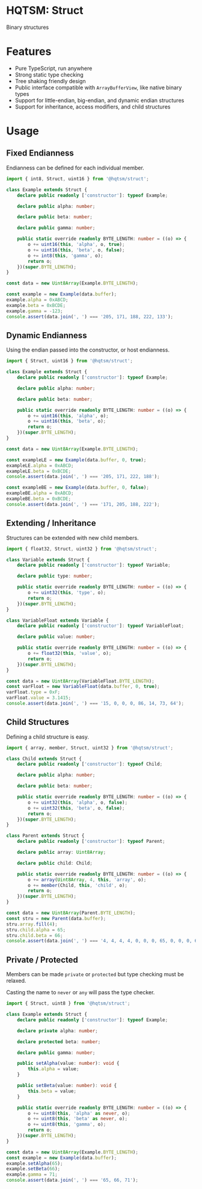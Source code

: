 # HQTSM: Struct

Binary structures

# Features

- Pure TypeScript, run anywhere
- Strong static type checking
- Tree shaking friendly design
- Public interface compatible with `ArrayBufferView`, like native binary types
- Support for little-endian, big-endian, and dynamic endian structures
- Support for inheritance, access modifiers, and child structures

# Usage

## Fixed Endianness

Endianness can be defined for each individual member.

```ts
import { int8, Struct, uint16 } from '@hqtsm/struct';

class Example extends Struct {
	declare public readonly ['constructor']: typeof Example;

	declare public alpha: number;

	declare public beta: number;

	declare public gamma: number;

	public static override readonly BYTE_LENGTH: number = ((o) => {
		o += uint16(this, 'alpha', o, true);
		o += uint16(this, 'beta', o, false);
		o += int8(this, 'gamma', o);
		return o;
	})(super.BYTE_LENGTH);
}

const data = new Uint8Array(Example.BYTE_LENGTH);

const example = new Example(data.buffer);
example.alpha = 0xABCD;
example.beta = 0xBCDE;
example.gamma = -123;
console.assert(data.join(', ') === '205, 171, 188, 222, 133');
```

## Dynamic Endianness

Using the endian passed into the constructor, or host endianness.

```ts
import { Struct, uint16 } from '@hqtsm/struct';

class Example extends Struct {
	declare public readonly ['constructor']: typeof Example;

	declare public alpha: number;

	declare public beta: number;

	public static override readonly BYTE_LENGTH: number = ((o) => {
		o += uint16(this, 'alpha', o);
		o += uint16(this, 'beta', o);
		return o;
	})(super.BYTE_LENGTH);
}

const data = new Uint8Array(Example.BYTE_LENGTH);

const exampleLE = new Example(data.buffer, 0, true);
exampleLE.alpha = 0xABCD;
exampleLE.beta = 0xBCDE;
console.assert(data.join(', ') === '205, 171, 222, 188');

const exampleBE = new Example(data.buffer, 0, false);
exampleBE.alpha = 0xABCD;
exampleBE.beta = 0xBCDE;
console.assert(data.join(', ') === '171, 205, 188, 222');
```

## Extending / Inheritance

Structures can be extended with new child members.

```ts
import { float32, Struct, uint32 } from '@hqtsm/struct';

class Variable extends Struct {
	declare public readonly ['constructor']: typeof Variable;

	declare public type: number;

	public static override readonly BYTE_LENGTH: number = ((o) => {
		o += uint32(this, 'type', o);
		return o;
	})(super.BYTE_LENGTH);
}

class VariableFloat extends Variable {
	declare public readonly ['constructor']: typeof VariableFloat;

	declare public value: number;

	public static override readonly BYTE_LENGTH: number = ((o) => {
		o += float32(this, 'value', o);
		return o;
	})(super.BYTE_LENGTH);
}

const data = new Uint8Array(VariableFloat.BYTE_LENGTH);
const varFloat = new VariableFloat(data.buffer, 0, true);
varFloat.type = 0xF;
varFloat.value = 3.1415;
console.assert(data.join(', ') === '15, 0, 0, 0, 86, 14, 73, 64');
```

## Child Structures

Defining a child structure is easy.

```ts
import { array, member, Struct, uint32 } from '@hqtsm/struct';

class Child extends Struct {
	declare public readonly ['constructor']: typeof Child;

	declare public alpha: number;

	declare public beta: number;

	public static override readonly BYTE_LENGTH: number = ((o) => {
		o += uint32(this, 'alpha', o, false);
		o += uint32(this, 'beta', o, false);
		return o;
	})(super.BYTE_LENGTH);
}

class Parent extends Struct {
	declare public readonly ['constructor']: typeof Parent;

	declare public array: Uint8Array;

	declare public child: Child;

	public static override readonly BYTE_LENGTH: number = ((o) => {
		o += array(Uint8Array, 4, this, 'array', o);
		o += member(Child, this, 'child', o);
		return o;
	})(super.BYTE_LENGTH);
}

const data = new Uint8Array(Parent.BYTE_LENGTH);
const stru = new Parent(data.buffer);
stru.array.fill(4);
stru.child.alpha = 65;
stru.child.beta = 66;
console.assert(data.join(', ') === '4, 4, 4, 4, 0, 0, 0, 65, 0, 0, 0, 66');
```

## Private / Protected

Members can be made `private` or `protected` but type checking must be relaxed.

Casting the name to `never` or `any` will pass the type checker.

```ts
import { Struct, uint8 } from '@hqtsm/struct';

class Example extends Struct {
	declare public readonly ['constructor']: typeof Example;

	declare private alpha: number;

	declare protected beta: number;

	declare public gamma: number;

	public setAlpha(value: number): void {
		this.alpha = value;
	}

	public setBeta(value: number): void {
		this.beta = value;
	}

	public static override readonly BYTE_LENGTH: number = ((o) => {
		o += uint8(this, 'alpha' as never, o);
		o += uint8(this, 'beta' as never, o);
		o += uint8(this, 'gamma', o);
		return o;
	})(super.BYTE_LENGTH);
}

const data = new Uint8Array(Example.BYTE_LENGTH);
const example = new Example(data.buffer);
example.setAlpha(65);
example.setBeta(66);
example.gamma = 71;
console.assert(data.join(', ') === '65, 66, 71');
```
